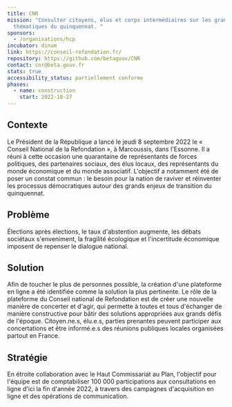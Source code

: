 ```yaml
---
title: CNR
mission: "Consulter citoyens, élus et corps intermédiaires sur les grandes
  thématiques du quinquennat. "
sponsors:
  - /organisations/hcp
incubator: dinum
link: https://conseil-refondation.fr/
repository: https://github.com/betagouv/CNR
contact: cnr@beta.gouv.fr
stats: true
accessibility_status: partiellement conforme
phases:
  - name: construction
    start: 2022-10-27
---
```

 
## Contexte

Le Président de la République a lancé le jeudi 8 septembre 2022 le « Conseil National de la Refondation », à Marcoussis, dans l'Essonne. Il a réuni à cette occasion une quarantaine de représentants de forces politiques, des partenaires sociaux, des élus locaux, des représentants du monde économique et du monde associatif. L'objectif a notamment été de poser un constat commun : le besoin pour la nation de raviver et réinventer les processus démocratiques autour des grands enjeux de transition du quinquennat.

## Problème

Élections après élections, le taux d'abstention augmente, les débats sociétaux s'enveniment, la fragilité écologique et l'incertitude économique imposent de repenser le dialogue national.


## Solution

Afin de toucher le plus de personnes possible, la création d'une plateforme en ligne a été identifiée comme la solution la plus pertinente. Le rôle de la plateforme du Conseil national de Refondation est de créer une nouvelle manière de concerter et d'agir, qui permette à toutes et tous d'échanger de manière constructive pour bâtir des solutions appropriées aux grands défis de l'époque. Citoyen.ne.s, élu.e.s, parties prenantes peuvent participer aux concertations et être informé.e.s des réunions publiques locales organisées partout en France.

## Stratégie

En étroite collaboration avec le Haut Commissariat au Plan, l'objectif pour l'équipe est de comptabiliser 100 000 participations aux consultations en ligne d'ici la fin d'année 2022, à travers des campagnes d'acquisition en ligne et des opérations de communication.  
